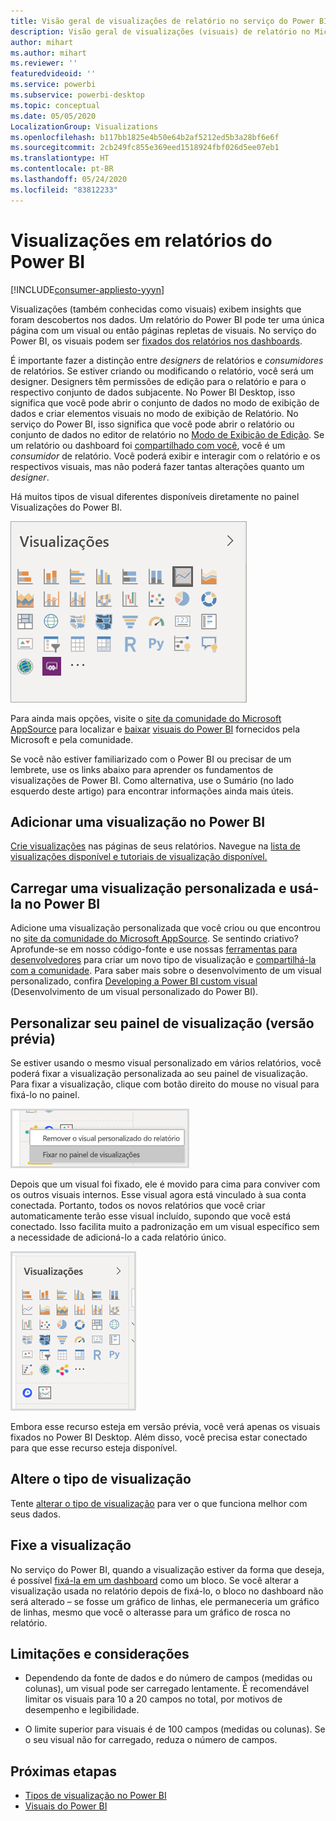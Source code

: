 ```yaml
---
title: Visão geral de visualizações de relatório no serviço do Power BI e Power BI Desktop
description: Visão geral de visualizações (visuais) de relatório no Microsoft Power BI.
author: mihart
ms.author: mihart
ms.reviewer: ''
featuredvideoid: ''
ms.service: powerbi
ms.subservice: powerbi-desktop
ms.topic: conceptual
ms.date: 05/05/2020
LocalizationGroup: Visualizations
ms.openlocfilehash: b117bb1825e4b50e64b2af5212ed5b3a28bf6e6f
ms.sourcegitcommit: 2cb249fc855e369eed1518924fbf026d5ee07eb1
ms.translationtype: HT
ms.contentlocale: pt-BR
ms.lasthandoff: 05/24/2020
ms.locfileid: "83812233"
---
```

# <a name="visualizations-in-power-bi-reports"></a>Visualizações em relatórios do Power BI

[!INCLUDE[consumer-appliesto-yyyn](../includes/consumer-appliesto-yyyn.md)]    

Visualizações (também conhecidas como visuais) exibem insights que foram descobertos nos dados. Um relatório do Power BI pode ter uma única página com um visual ou então páginas repletas de visuais. No serviço do Power BI, os visuais podem ser [fixados dos relatórios nos dashboards](../create-reports/service-dashboard-pin-tile-from-report.md).

É importante fazer a distinção entre *designers* de relatórios e *consumidores* de relatórios.  Se estiver criando ou modificando o relatório, você será um designer.  Designers têm permissões de edição para o relatório e para o respectivo conjunto de dados subjacente. No Power BI Desktop, isso significa que você pode abrir o conjunto de dados no modo de exibição de dados e criar elementos visuais no modo de exibição de Relatório. No serviço do Power BI, isso significa que você pode abrir o relatório ou conjunto de dados no editor de relatório no [Modo de Exibição de Edição](../consumer/end-user-reading-view.md). Se um relatório ou dashboard foi [compartilhado com você](../consumer/end-user-shared-with-me.md), você é um *consumidor* de relatório. Você poderá exibir e interagir com o relatório e os respectivos visuais, mas não poderá fazer tantas alterações quanto um *designer*.

Há muitos tipos de visual diferentes disponíveis diretamente no painel Visualizações do Power BI.

![painel com ícones para cada tipo de visualização](media/power-bi-report-visualizations/power-bi-icons.png)

Para ainda mais opções, visite o [site da comunidade do Microsoft AppSource](https://appsource.microsoft.com) para localizar e [baixar](https://appsource.microsoft.com/marketplace/apps?page=1&product=power-bi-visuals) [visuais do Power BI](../developer/visuals/custom-visual-develop-tutorial.md) fornecidos pela Microsoft e pela comunidade.

Se você não estiver familiarizado com o Power BI ou precisar de um lembrete, use os links abaixo para aprender os fundamentos de visualizações de Power BI.  Como alternativa, use o Sumário (no lado esquerdo deste artigo) para encontrar informações ainda mais úteis.

## <a name="add-a-visualization-in-power-bi"></a>Adicionar uma visualização no Power BI

[Crie visualizações](power-bi-report-add-visualizations-i.md) nas páginas de seus relatórios. Navegue na [lista de visualizações disponível e tutoriais de visualização disponível.](power-bi-visualization-types-for-reports-and-q-and-a.md) 

## <a name="upload-a-custom-visualization-and-use-it-in-power-bi"></a>Carregar uma visualização personalizada e usá-la no Power BI

Adicione uma visualização personalizada que você criou ou que encontrou no [site da comunidade do Microsoft AppSource](https://appsource.microsoft.com/marketplace/apps?product=power-bi-visuals). Se sentindo criativo? Aprofunde-se em nosso código-fonte e use nossas [ferramentas para desenvolvedores](../developer/visuals/custom-visual-develop-tutorial.md) para criar um novo tipo de visualização e [compartilhá-la com a comunidade](../developer/visuals/office-store.md). Para saber mais sobre o desenvolvimento de um visual personalizado, confira [Developing a Power BI custom visual](../developer/visuals/custom-visual-develop-tutorial.md) (Desenvolvimento de um visual personalizado do Power BI).

## <a name="personalize-your-visualization-pane-preview"></a>Personalizar seu painel de visualização (versão prévia)

Se estiver usando o mesmo visual personalizado em vários relatórios, você poderá fixar a visualização personalizada ao seu painel de visualização. Para fixar a visualização, clique com botão direito do mouse no visual para fixá-lo no painel.

![Fixar ao painel de visualização](media/power-bi-report-visualizations/power-bi-pin-custom-visual-option.png)

Depois que um visual foi fixado, ele é movido para cima para conviver com os outros visuais internos. Esse visual agora está vinculado à sua conta conectada. Portanto, todos os novos relatórios que você criar automaticamente terão esse visual incluído, supondo que você está conectado. Isso facilita muito a padronização em um visual específico sem a necessidade de adicioná-lo a cada relatório único.

![Painel de visualização personalizado](media/power-bi-report-visualizations/power-bi-personalized-visualization-pane.png)

Embora esse recurso esteja em versão prévia, você verá apenas os visuais fixados no Power BI Desktop. Além disso, você precisa estar conectado para que esse recurso esteja disponível.

## <a name="change-the-visualization-type"></a>Altere o tipo de visualização

Tente [alterar o tipo de visualização](power-bi-report-change-visualization-type.md) para ver o que funciona melhor com seus dados.

## <a name="pin-the-visualization"></a>Fixe a visualização

No serviço do Power BI, quando a visualização estiver da forma que deseja, é possível [fixá-la em um dashboard](../create-reports/service-dashboard-pin-tile-from-report.md) como um bloco. Se você alterar a visualização usada no relatório depois de fixá-lo, o bloco no dashboard não será alterado – se fosse um gráfico de linhas, ele permaneceria um gráfico de linhas, mesmo que você o alterasse para um gráfico de rosca no relatório.

## <a name="limitations-and-considerations"></a>Limitações e considerações
- Dependendo da fonte de dados e do número de campos (medidas ou colunas), um visual pode ser carregado lentamente.  É recomendável limitar os visuais para 10 a 20 campos no total, por motivos de desempenho e legibilidade. 

- O limite superior para visuais é de 100 campos (medidas ou colunas). Se o seu visual não for carregado, reduza o número de campos.   

## <a name="next-steps"></a>Próximas etapas

* [Tipos de visualização no Power BI](power-bi-visualization-types-for-reports-and-q-and-a.md)
* [Visuais do Power BI](../developer/visuals/power-bi-custom-visuals.md)
